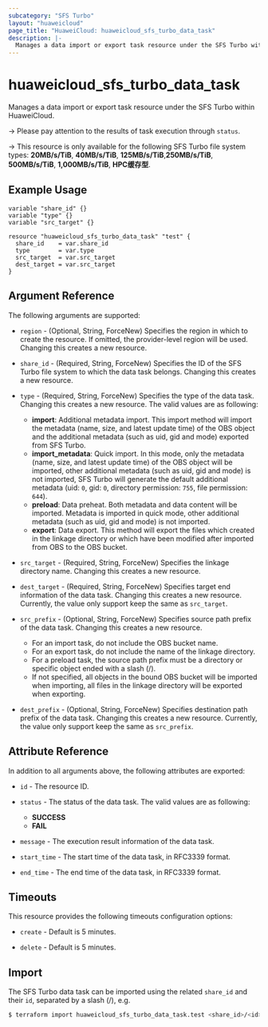 ```yaml
---
subcategory: "SFS Turbo"
layout: "huaweicloud"
page_title: "HuaweiCloud: huaweicloud_sfs_turbo_data_task"
description: |-
  Manages a data import or export task resource under the SFS Turbo within HuaweiCloud.
---
```


# huaweicloud_sfs_turbo_data_task

Manages a data import or export task resource under the SFS Turbo within HuaweiCloud.

-> Please pay attention to the results of task execution through `status`.

-> This resource is only available for the following SFS Turbo file system types:
  **20MB/s/TiB**, **40MB/s/TiB**, **125MB/s/TiB**,**250MB/s/TiB**, **500MB/s/TiB**, **1,000MB/s/TiB**, **HPC缓存型**.

## Example Usage

```hcl
variable "share_id" {}
variable "type" {}
variable "src_target" {}

resource "huaweicloud_sfs_turbo_data_task" "test" {
  share_id    = var.share_id
  type        = var.type
  src_target  = var.src_target
  dest_target = var.src_target
}
```

## Argument Reference

The following arguments are supported:

* `region` - (Optional, String, ForceNew) Specifies the region in which to create the resource.
  If omitted, the provider-level region will be used. Changing this creates a new resource.

* `share_id` - (Required, String, ForceNew) Specifies the ID of the SFS Turbo file system to which the data task
  belongs. Changing this creates a new resource.

* `type` - (Required, String, ForceNew) Specifies the type of the data task.
  Changing this creates a new resource.
  The valid values are as following:
  + **import**: Additional metadata import. This import method will import the metadata (name, size, and latest update
    time) of the OBS object and the additional metadata (such as uid, gid and mode) exported from SFS Turbo.
  + **import_metadata**: Quick import. In this mode, only the metadata (name, size, and latest update time) of the OBS
    object will be imported, other additional metadata (such as uid, gid and mode) is not imported, SFS Turbo will
    generate the default additional metadata (uid: `0`, gid: `0`, directory permission: `755`, file permission: `644`).
  + **preload**: Data preheat. Both metadata and data content will be imported. Metadata is imported in quick mode,
    other additional metadata (such as uid, gid and mode) is not imported.
  + **export**: Data export. This method will export the files which created in the linkage directory or which have
    been modified after imported from OBS to the OBS bucket.

* `src_target` - (Required, String, ForceNew) Specifies the linkage directory name.
  Changing this creates a new resource.

* `dest_target` - (Required, String, ForceNew) Specifies target end information of the data task.
  Changing this creates a new resource.
  Currently, the value only support keep the same as `src_target`.

* `src_prefix` - (Optional, String, ForceNew) Specifies source path prefix of the data task.
  Changing this creates a new resource.
  + For an import task, do not include the OBS bucket name.
  + For an export task, do not include the name of the linkage directory.
  + For a preload task, the source path prefix must be a directory or specific object ended with a slash (/).
  + If not specified, all objects in the bound OBS bucket will be imported when importing, all files in the linkage
    directory will be exported when exporting.

* `dest_prefix` - (Optional, String, ForceNew) Specifies destination path prefix of the data task.
  Changing this creates a new resource.
  Currently, the value only support keep the same as `src_prefix`.

## Attribute Reference

In addition to all arguments above, the following attributes are exported:

* `id` - The resource ID.

* `status` - The status of the data task. The valid values are as following:
  + **SUCCESS**
  + **FAIL**

* `message` - The execution result information of the data task.

* `start_time` - The start time of the data task, in RFC3339 format.

* `end_time` - The end time of the data task, in RFC3339 format.

## Timeouts

This resource provides the following timeouts configuration options:

* `create` - Default is 5 minutes.

* `delete` - Default is 5 minutes.

## Import

The SFS Turbo data task can be imported using the related `share_id` and their `id`, separated by a slash (/), e.g.

```bash
$ terraform import huaweicloud_sfs_turbo_data_task.test <share_id>/<id>
```

